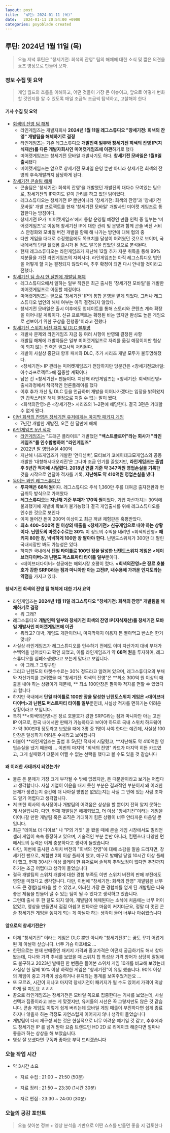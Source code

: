 ```yaml
---
layout: post
title:  "루틴: 2024-01-11 (목)"
date:   2024-01-11 20:54:00 +0900
categories: psyoblade created
---
```


## 루틴: 2024년 1월 11일 (목)

>   오늘 저녁 루틴은 "창세기전: 회색의 잔영" 팀의 해체에 대한 소식 및 짧은 의견을 쇼츠 영상으로 만들어 보자. 

### 정보 수집 및 요약

>   게임 월드의 흐름을 이해하고, 어떤 것들이 가장 큰 이슈이고, 앞으로 어떻게 변화할 것인지를 알 수 있도록 매일 조금씩 조금씩 탐색하고, 고찰해야 한다

#### 기사 수집 및 요약

* [회색의 잔영 팀 해체](https://www.businesspost.co.kr/BP?command=article_view&num=339050)
  * 라인게임즈는 개발자회사 **2024년 1월 11일 레그스튜디오 "창세기전: 회색의 잔영" 개발팀을 해체하기로 결정**
  * 라인게임즈는 기존 레그스튜디오 **개발인력 일부와 창세기전 회색의 잔영 IP(지식재산)를 다른 개발자회사인 미어캣게임즈에 이관**하기로 했다
  * 미어캣게임즈는 창세기전 모바일 개발사기도 하다. **창세기전 모바일은 1월9일 출시**됐다
  * 미어캣게임즈는 앞으로 창세기전 모바일 운영 뿐만 아니라 창세기전 회색의 잔영의 후속개발까지 담당하게 된다.
* [창세기전 콘솔팀 해체](https://www.inven.co.kr/webzine/news/?news=292051)
  * 콘솔팀은 '창세기전: 회색의 잔영'을 개발했던 개발진의 대다수 모여있는 팀으로, 창세기전의 IP까지도 같이 관리를 하고 있던 팀이었다. 
  * 레그스튜디오는 창세기전 IP 뿐만아니라 '창세기전: 회색의 잔영'과 '창세기전 모바일' 개발 프로젝트를 현재 '창세기전 모바일' 개발사인 미어캣 게임즈로 통합한다는 방침이다.
  * 창세기전 IP가 '미어캣게임즈'에서 통합 운영될 예정인 만큼 인력 중 일부는 ‘미어캣게임즈’로 이동해 창세기전 IP에 대한 관리 및 운영과 함께 콘솔 버전 서비스 안정화와 모바일 버전 개발을 함께 해 나가는 방안에 대해 협의 중
  * 다만 게임을 대대로 수정했음에도 목표치를 달성이 어려웠던 것으로 보이며, 국내에서의 단일 플랫폼 출시가 된 점도 발목을 잡았던 것으로 분석된다.
  * 현재 레그스튜디오는 라인게임즈가 지난해 12월 추가 지분 취득을 통해 99% 지분율을 가진 라인게임즈의 자회사다. 라인게임즈는 아직 레그스튜디오 법인을 어떻게 할 지는 결정되지 않았다며, 추후 확정이 되면 다시 안내할 것이라고 전했다.
* [창세기전 팀 출시 한 달만에 개발팀 해체](https://www.youthdaily.co.kr/news/article.html?no=143338)
  *  레그스튜디오에서 일하는 일부 직원은 최근 출시된 '창세기전 모바일'을 개발한 미어캣게임즈로 이동할 예정이다.
  * 미어캣게임즈는 앞으로 '창세기전' IP의 통합 운영을 맡게 되었다. 그러나 레그스튜디오 법인의 해체 여부는 아직 결정되지 않았다.
  * 창세기전 모바일은 출시 이후에도 업데이트를 통해 스토리와 콘텐츠 계속 확장을 이어나갈 계획이다. 신규 프로젝트는 확정된 바는 없지만 완성도 높은 게임으로 선보이기 위한 구상을 진행중"이라고 전했다
* [창세기전 스위치 버전 패치 및 DLC 불투명](https://www.globale.co.kr/news/articleView.html?idxno=28009)
  * 개발사 문제와 라인게임즈 자금 등 여러 사항이 반영돼 결정된 사항
  * 개발팀 해체에 개발자들은 일부 미어캣게임즈로 자리를 옮길 예정이지만 협상이 되지 않는 인력은 권고사직 처리된다.
  * 개발이 사실상 중단돼 향후 패치와 DLC, 추가 시리즈 개발 모두가 불투명해졌다.
  * <창세기전> IP 관리는 미어캣게임즈가 전담하지만 당분간은 <창세기전모바일: 아수라프로젝트>에 집중할 계획이다
  * 남은 건 <창세기전> 팬들이다. 지난해 라인게임즈는 <창세기전: 회색의잔영> 출시과정에서 적극적인 언론플레이를 했다
  * 이후 추가 개선 및 DLC 등을 언급하며 개발을 이어나가겠다는 입장을 밝혀왔지만 갑작스러운 해체 결정으로 지킬 수 없는 말이 됐다.
  * <회색의잔영>은 <창세기전> 시리즈의 1~2편에 해당한다. 결국 3편은 기대할 수 없게 됐다.
* [이번 회색의 잔영은 창세기전 유저에게는 마지막 패키지 게임](https://m.blog.naver.com/syowoo/223319234389)
  * 7년간 개발한 개발진, 오픈 한 달만에 해체
* [라인게임즈 5년 적자](https://ddaily.co.kr/page/view/2023101211420359400)
  * [라인게임즈는](https://namu.wiki/w/%EB%9D%BC%EC%9D%B8%EA%B2%8C%EC%9E%84%EC%A6%88) "드래곤 플라이트" 개발했던 **"넥스트플로어"라는 회사가 "라인게임즈"를 인수합병하여 "라인게임즈"**
  * [2022년 말 영업손실 400억](https://dart.fss.or.kr/dsaf001/main.do?rcpNo=20230412002751)
  * 지난해 니즈게임즈가 개발한 ‘언디셈버’, 모티브가 코에이테크모게임스와 공동 개발한 ‘대항해시대오리진’은 그나마 조금 인기를 끌었지만, **라인게임즈는 출범 후 5년간 적자에 시달렸다. 2018년 연결 기준 약 347억원 영업손실을 기록**한 것을 시작으로 연달아 적자를 기록, **지난해도 약 410억원 영업손실을 냈다**
* [독이든 와인 레그스튜디오](https://www.globale.co.kr/news/articleView.html?idxno=27072)
  * **투자액은 68억 원**이다. 레그스튜디오 주식 1,360만 주를 대여금 출자전환과 현금취득 방식으로 가져왔다
  * **레그스튜디오는 지난해 기준 부채가 170억 원**이었다. 기업 자산가치는 30억에 불과했기에 개발비 확보가 불가능했다 결국 게임출시를 위해 레그스튜디오를 인수한 것으로 보인다
  * 이미 들어간 돈이 200억 이상이고 최근 꺼낸 체험판은 혹평받았다.
  * **최소 400~500억 원 이상의 매출을 <창세기전> 신규게임으로 내야 하는 상황이다. 닌텐도의 마켓수수료는 30%** 이 정도의 수익을 내려면 <회색의잔영> **패키지 80만 장, 넉넉하게 100만 장 팔아야 한다.** 닌텐도스위치가 300만 대 팔린 국내시장만 봐도 가능성은 있다.
  * 하지만 국내에서 **단일 타이틀로 100만 장을 달성한 닌텐도스위치 게임은 <데이브더다이버>과 닌텐도 퍼스트파티 타이틀 일부**뿐이다.
  * <데이브더다이버> 성공에는 해외시장 호평이 컸다. **<회색의잔영>은 장르 호불호가 강한 SRPG라는 점과 마니아만 아는 고전IP, 내수용에 가까운 인지도라는 약점**을 가지고 있다.

#### 창세기전 회색의 잔영 팀 해체에 대한 기사 요약

* 라인게임즈는 **2024년 1월 11일 레그스튜디오 "창세기전: 회색의 잔영" 개발팀을 해체하기로 결정**
  * 뭐 그래?
* 레그스튜디오 **개발인력 일부와 창세기전 회색의 잔영 IP(지식재산)를 창세기전 모바일 개발사인 미어캣게임즈에 이관**
  * 뭐라고? 대박, 게임도 개판이더니, 마지막까지 이용자 돈 빨아먹고 빤스런 한거 맞네?
* 사실상 라인게임즈가 레그스튜디오를 인수하기 전에도 이미 자산가지 대비 부채가 수백억을 넘어섰다고 확인 되었고, 이를 라인게임즈가 약 **68억 원**을 투자하여, 레그 스튜디오를 심폐소생했다고 보는게 맞다고 보입니다.
  * 아 그래..? 그렇구만
* 그리고 닌텐도의 마켓수수료는 30% 정도라고 알려져 있으며, 레그스튜디오의 부채와 자산가치를 고려했을 때 "창세기전: 회색의 잔영"은  **최소 300억 원 이상의 매출을 내야 하는 상황이기 때문에, ** 최소 100만장은 팔아야 적자를 면할 수 있었다고 합니다
* 하지만 국내에서 **단일 타이틀로 100만 장을 달성한 닌텐도스위치 게임은 <데이브더다이버>과 닌텐도 퍼스트파티 타이틀 일부**뿐인데, 사실상 적자를 면하기는 어려운 상황이라고 보입니다. 
* 특히  **<회색의잔영>은 장르 호불호가 강한 SRPG라는 점과 마니아만 아는 고전 IP 이므로, 한국 내에서만 판매가 가능하다고 보아야 하므로 국내 스위치 하드웨어가 약 300만대 정도라고 보았을 때에 3명 중 1명이 사야 한다는 얘긴데, 사실상 100만장은 달성하기 어려운 수치라고 보여집니다
* 더불어 **라인게임즈는 출범 후 5년간 적자에 시달렸고, **지난해도 약 410억원 영업손실을 냈기 때문에 ... 이번의 마지막 "회색의 잔영" 카드가 마지막 히든 카드였고, 그게 실패했기 떄문에 어쩔 수 없는 선택을 했다고 볼 수도 있을 것 같습니다

#### 왜 이러한 사태까지 되었는가?

* 물론 돈 문제가 가장 크게 부각될 수 밖에 없겠지만, 돈 때문만이라고 보기는 어렵다고 생각합니다. 사실 기업이 이윤을 내지 못한 부분은 결과적인 부분이지 왜 이러한 문제가 생겼는지 중간에 더 나아질 방법은 없었는지는 사실 그 안에 있는 사람 조차도 알기 어렵다고 생각합니다.
* 저 또한 회사의 속사정이나 개발팀의 어려움은 상상을 할 뿐이지 전혀 알지 못하는 게 사실입니다. 다만, 현재 개발팀은 해체되었고, 더 이상 "창세기전"이라는 게임을 이어나갈 만한 개발팀 혹은 조직은 기대하기 힘든 상황이 너무 안타까운 마음일 뿐입니다. 
* 최근 "데이브 더 다이브" 나 "P의 거짓" 을 봤을 때에 콘솔 게임 시장에서도 밀리언 셀러 게임이 속속 등장하고 있으며, 기술적인 부분 뿐만 아니라, 컨텐츠나 다양한 면에서도의 능력은 이제 충분하다고 생각이 들었습니다
* 다만, 이번에 출시된 스위치 버전의 "회색의 잔영"에 대해 소감을 말씀 드리자면, 창세기전 팬으로, 체험판 2회 이상 플레이 했고, 예구로 발매일 당일 10시간 이상 플레이 했고, 현재 30시간 이상 플레이 한 유저로써 솔직히 추억보정이 없다면 추천까지 하기는 조금 어렵다고 생각이 들었습니다
* 결국 개발팀의 스위치 개발에 대한 경험 부족도 이번 스위치 버전의 판매 부진에도 영향을 미쳤다고 생각합니다. 다만, 이번에 "창세기전: 회색의 잔영" 개발팀은 너무나도 큰 경험(실패)을 할 수 있었고, 이러한 가장 큰 경험치를 얻게 된 개발팀은 더욱 좋은 제품을 만들어 낼 수 있는 팀이 될 수 있다고 생각하고 있습니다. 
* 그런데 출시 후 한 달도 되지 않아, 개발팀이 해체된다는 소식에 처음에는 너무 어이 없었고, 영상을 만들면서 점점 아쉽고 안타까운 마음이 커지더군요, 정말 더 멋진 콘솔 창세기전 게임을 놓치게 되는 게 아닐까 하는 생각이 들어 너무나 아쉬웠습니다

#### 앞으로의 창세기전은?

* 이제 "창세기전" 이라는 게임은 DLC 뿐만 아니라 "창세기전3"는 꿈도 꾸기 어렵게 된 게 아닐까 싶습니다. 너무 가슴 아프네요 ... 
* 한편으로는 현재 판매중인 패키지 가격과 중고가격은 어떤지 궁금하기도 해서 찾아봤는데, 다나와 가격 추세를 보았을 때 스위치 칩 특성상 가격 방어가 상당히 잘됨에도 불구하고 2023년 발매된 한 번쯤은 들어본 스위치 게임 10개를 비교해 보았는데 사실상 한 달에 10% 이상 하락한 게임은 "창세기전"이 유일 했습니다. 90% 이상의 게임이 중고 가격이 상승하거나 유지되는 통계를 보여주었거든요 ... 
* 또 모르죠, 시간이 지나고 마지막 창세기전이 패키지가 될 수도 있어서 가격이 떡상하게 될 지도요 ㅎㅎㅎ 
* 끝으로 라인게임즈는 창세기전은 모바일 쪽으로 집중한다는 기사를 보았는데, 사실 선택과 집중이라고 보는 게 맞겠지만, 유저들의 시선은 꼭 그렇지만도 않은 것 같습니다. 콘솔 게임도 이렇게 쉽게 버리는데 모바일 게임 매출이 부진하다면 쉽게 종료하지나 않을까 하는 걱정도 자연스럽게 이어지지 않나 생각이 들었습니다
* 개발팀이 다시 재구성 되는 것은 현실적으로 너무 어려운 얘기일 것 같고, 추후에라도 창세기전 IP 를 넘겨 받아 요즘 트랜드인 HD 2D 로 리메이크 해준다면 얼마나 좋을까 하는 상상을 해 보았습니다.
* 영상 잘 보셨다면 구독과 좋아요 부탁 드리겠습니다

### 오늘 작업 시간

* 약 3시간 소요

  * 자료 수집 : 21:00 ~ 21:50 (50분)

  * 자료 정리 : 21:50 ~ 23:30 (1시간 30분)

  * 자료 편집 : 23:30 ~ 24:00 (30분)

### 오늘의 공감 포인트

>   오늘 찾아본 정보 + 영상 분석을 기반으로 어떤 쇼츠를 만들면 좋을 지 검토한다

